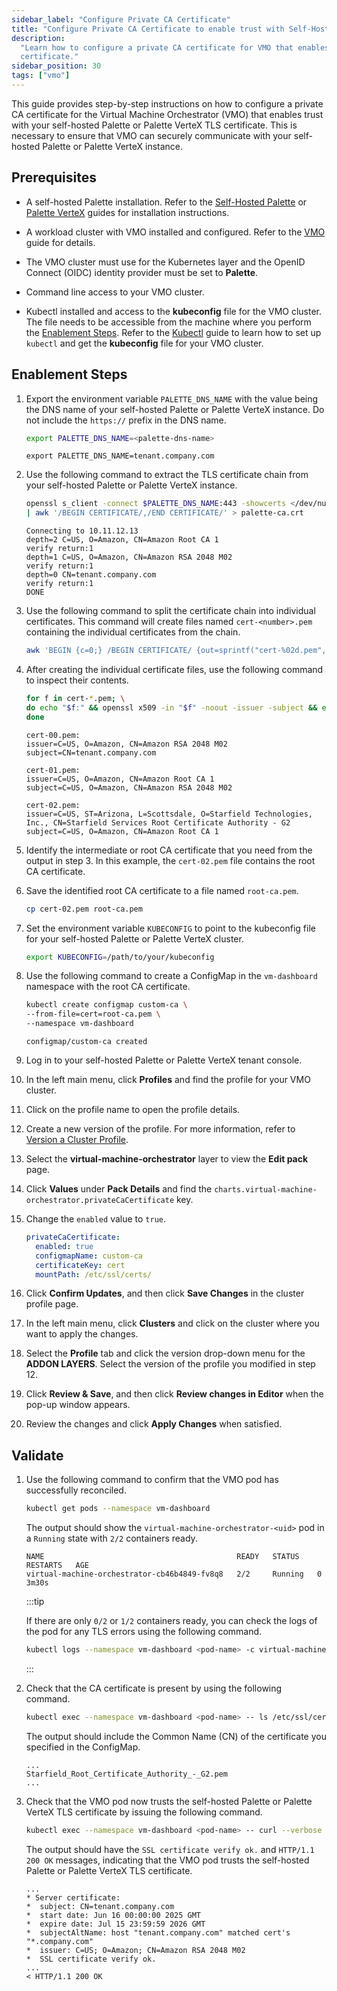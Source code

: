 ```yaml
---
sidebar_label: "Configure Private CA Certificate"
title: "Configure Private CA Certificate to enable trust with Self-Hosted Palette or Palette VerteX"
description:
  "Learn how to configure a private CA certificate for VMO that enables trust with your self-hosted Palette TLS
  certificate."
sidebar_position: 30
tags: ["vmo"]
---
```


This guide provides step-by-step instructions on how to configure a private CA certificate for the Virtual Machine
Orchestrator (VMO) that enables trust with your self-hosted Palette or Palette VerteX TLS certificate. This is necessary
to ensure that VMO can securely communicate with your self-hosted Palette or Palette VerteX instance.

## Prerequisites

- A self-hosted Palette installation. Refer to the [Self-Hosted Palette](../enterprise-version/enterprise-version.md) or
  [Palette VerteX](../vertex/vertex.md) guides for installation instructions.

- A workload cluster with VMO installed and configured. Refer to the [VMO](./vm-management.md) guide for details.

<!--prettier-ignore-start-->

  - The VMO cluster must use <VersionedLink text="Palette eXtended Kubernetes" url="/integrations/packs/?pack=kubernetes"/> for the Kubernetes
    layer and the OpenID Connect (OIDC) identity provider must be set to **Palette**.

<!--prettier-ignore-end-->

- Command line access to your VMO cluster.

- Kubectl installed and access to the **kubeconfig** file for the VMO cluster. The file needs to be accessible from the
  machine where you perform the [Enablement Steps](#enablement-steps). Refer to the
  [Kubectl](../clusters/cluster-management/palette-webctl.md#access-cluster-with-cli) guide to learn how to set up
  `kubectl` and get the **kubeconfig** file for your VMO cluster.

## Enablement Steps

1. Export the environment variable `PALETTE_DNS_NAME` with the value being the DNS name of your self-hosted Palette or
   Palette VerteX instance. Do not include the `https://` prefix in the DNS name.

   ```bash
   export PALETTE_DNS_NAME=<palette-dns-name>
   ```

   ```shell hideClipboard title="Example"
   export PALETTE_DNS_NAME=tenant.company.com
   ```

2. Use the following command to extract the TLS certificate chain from your self-hosted Palette or Palette VerteX
   instance.

   ```bash
   openssl s_client -connect $PALETTE_DNS_NAME:443 -showcerts </dev/null \
   | awk '/BEGIN CERTIFICATE/,/END CERTIFICATE/' > palette-ca.crt
   ```

   ```shell hideClipboard title="Example Output"
   Connecting to 10.11.12.13
   depth=2 C=US, O=Amazon, CN=Amazon Root CA 1
   verify return:1
   depth=1 C=US, O=Amazon, CN=Amazon RSA 2048 M02
   verify return:1
   depth=0 CN=tenant.company.com
   verify return:1
   DONE
   ```

3. Use the following command to split the certificate chain into individual certificates. This command will create files
   named `cert-<number>.pem` containing the individual certificates from the chain.

   ```bash
   awk 'BEGIN {c=0;} /BEGIN CERTIFICATE/ {out=sprintf("cert-%02d.pem", c++);} {print > out}' palette-ca.crt
   ```

4. After creating the individual certificate files, use the following command to inspect their contents.

   ```bash
   for f in cert-*.pem; \
   do echo "$f:" && openssl x509 -in "$f" -noout -issuer -subject && echo; \
   done
   ```

   ```shell hideClipboard title="Example Output"
   cert-00.pem:
   issuer=C=US, O=Amazon, CN=Amazon RSA 2048 M02
   subject=CN=tenant.company.com

   cert-01.pem:
   issuer=C=US, O=Amazon, CN=Amazon Root CA 1
   subject=C=US, O=Amazon, CN=Amazon RSA 2048 M02

   cert-02.pem:
   issuer=C=US, ST=Arizona, L=Scottsdale, O=Starfield Technologies, Inc., CN=Starfield Services Root Certificate Authority - G2
   subject=C=US, O=Amazon, CN=Amazon Root CA 1
   ```

5. Identify the intermediate or root CA certificate that you need from the output in step 3. In this example, the
   `cert-02.pem` file contains the root CA certificate.

6. Save the identified root CA certificate to a file named `root-ca.pem`.

   ```bash
   cp cert-02.pem root-ca.pem
   ```

7. Set the environment variable `KUBECONFIG` to point to the kubeconfig file for your self-hosted Palette or Palette
   VerteX cluster.

   ```bash
   export KUBECONFIG=/path/to/your/kubeconfig
   ```

8. Use the following command to create a ConfigMap in the `vm-dashboard` namespace with the root CA certificate.

   ```bash
   kubectl create configmap custom-ca \
   --from-file=cert=root-ca.pem \
   --namespace vm-dashboard
   ```

   ```shell hideClipboard title="Example Output"
   configmap/custom-ca created
   ```

9. Log in to your self-hosted Palette or Palette VerteX tenant console.

10. In the left main menu, click **Profiles** and find the profile for your VMO cluster.

11. Click on the profile name to open the profile details.

12. Create a new version of the profile. For more information, refer to
    [Version a Cluster Profile](../profiles/cluster-profiles/modify-cluster-profiles/version-cluster-profile.md).

13. Select the **virtual-machine-orchestrator** layer to view the **Edit pack** page.

14. Click **Values** under **Pack Details** and find the `charts.virtual-machine-orchestrator.privateCaCertificate` key.

15. Change the `enabled` value to `true`.

    ```yaml hideClipboard title="Example"
    privateCaCertificate:
      enabled: true
      configmapName: custom-ca
      certificateKey: cert
      mountPath: /etc/ssl/certs/
    ```

16. Click **Confirm Updates**, and then click **Save Changes** in the cluster profile page.

17. In the left main menu, click **Clusters** and click on the cluster where you want to apply the changes.

18. Select the **Profile** tab and click the version drop-down menu for the **ADDON LAYERS**. Select the version of the
    profile you modified in step 12.

19. Click **Review & Save**, and then click **Review changes in Editor** when the pop-up window appears.

20. Review the changes and click **Apply Changes** when satisfied.

## Validate

1. Use the following command to confirm that the VMO pod has successfully reconciled.

   ```bash
   kubectl get pods --namespace vm-dashboard
   ```

   The output should show the `virtual-machine-orchestrator-<uid>` pod in a `Running` state with `2/2` containers ready.

   ```shell hideClipboard title="Example Output"
   NAME                                           READY   STATUS    RESTARTS   AGE
   virtual-machine-orchestrator-cb46b4849-fv8q8   2/2     Running   0          3m30s
   ```

   :::tip

   If there are only `0/2` or `1/2` containers ready, you can check the logs of the pod for any TLS errors using the
   following command.

   ```bash
   kubectl logs --namespace vm-dashboard <pod-name> -c virtual-machine-orchestrator
   ```

   :::

2. Check that the CA certificate is present by using the following command.

   ```bash
   kubectl exec --namespace vm-dashboard <pod-name> -- ls /etc/ssl/certs/
   ```

   The output should include the Common Name (CN) of the certificate you specified in the ConfigMap.

   ```shell hideClipboard title="Example Output"
   ...
   Starfield_Root_Certificate_Authority_-_G2.pem
   ...
   ```

3. Check that the VMO pod now trusts the self-hosted Palette or Palette VerteX TLS certificate by issuing the following
   command.

   ```bash
   kubectl exec --namespace vm-dashboard <pod-name> -- curl --verbose https://$PALETTE_DNS_NAME
   ```

   The output should have the `SSL certificate verify ok.` and `HTTP/1.1 200 OK` messages, indicating that the VMO pod
   trusts the self-hosted Palette or Palette VerteX TLS certificate.

   ```shell hideClipboard title="Example Output"
   ...
   * Server certificate:
   *  subject: CN=tenant.company.com
   *  start date: Jun 16 00:00:00 2025 GMT
   *  expire date: Jul 15 23:59:59 2026 GMT
   *  subjectAltName: host "tenant.company.com" matched cert's "*.company.com"
   *  issuer: C=US; O=Amazon; CN=Amazon RSA 2048 M02
   *  SSL certificate verify ok.
   ...
   < HTTP/1.1 200 OK
   ```
